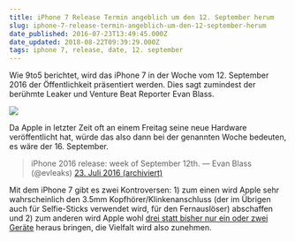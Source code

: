```yaml
---
title: iPhone 7 Release Termin angeblich um den 12. September herum
slug: iphone-7-release-termin-angeblich-um-den-12-september-herum
date_published: 2016-07-23T13:49:45.000Z
date_updated: 2018-08-22T09:39:29.000Z
tags: iphone 7, release, date, 12. september
---
```


Wie 9to5 berichtet, wird das iPhone 7 in der Woche vom 12. September 2016 der Öffentlichkeit präsentiert werden. Dies sagt zumindest der berühmte Leaker und Venture Beat Reporter Evan Blass. 

![](__GHOST_URL__/content/images/2016/07/iPHone-7dfsdf-1.jpg)

Da Apple in letzter Zeit oft an einem Freitag seine neue Hardware veröffentlicht hat, würde das also dann bei der genannten Woche bedeuten, es wäre der 16. September.

> iPhone 2016 release: week of September 12th.
> — Evan Blass (@evleaks) [23. Juli 2016 (archiviert)](http://web.archive.org/web/20160830173502/https://twitter.com/evleaks/status/756708040150249472)

Mit dem iPhone 7 gibt es zwei Kontroversen: 1) zum einen wird Apple sehr wahrscheinlich den 3.5mm Kopfhörer/Klinkenanschluss (der im Übrigen auch für Selfie-Sticks verwendet wird, für den Fernauslöser) abschaffen und 2) zum anderen wird Apple wohl [drei statt bisher nur ein oder zwei Geräte](__GHOST_URL__/geruchte-drei-iphone-7-modelle-statt-nur-zwei/) heraus bringen, die Vielfalt wird also zunehmen.
